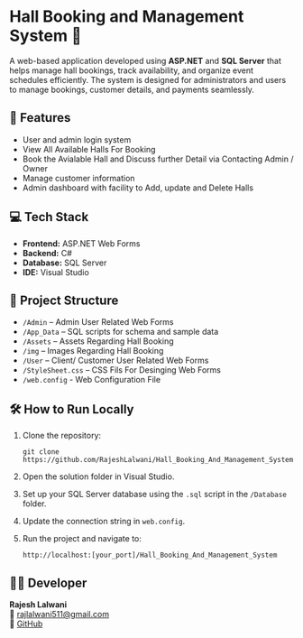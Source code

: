 # Hall Booking and Management System 🏢

A web-based application developed using **ASP.NET** and **SQL Server** that helps manage hall bookings, track availability, and organize event schedules efficiently. The system is designed for administrators and users to manage bookings, customer details, and payments seamlessly.

## 🚀 Features

- User and admin login system
- View All Available Halls For Booking
- Book the Avialable Hall and Discuss further Detail via Contacting Admin / Owner
- Manage customer information
- Admin dashboard with facility to Add, update and Delete Halls

## 💻 Tech Stack

- **Frontend:** ASP.NET Web Forms
- **Backend:** C#
- **Database:** SQL Server
- **IDE:** Visual Studio

## 📁 Project Structure

- `/Admin` – Admin User Related Web Forms
- `/App_Data` – SQL scripts for schema and sample data
- `/Assets` – Assets Regarding Hall Booking
- `/img` – Images Regarding Hall Booking
- `/User` – Client/ Customer User Related Web Forms
- `/StyleSheet.css` – CSS Fils For Desinging Web Forms
- `/web.config` - Web Configuration File


## 🛠️ How to Run Locally

1. Clone the repository:
   ```
   git clone https://github.com/RajeshLalwani/Hall_Booking_And_Management_System.git
   ```

2. Open the solution folder in Visual Studio.

3. Set up your SQL Server database using the `.sql` script in the `/Database` folder.

4. Update the connection string in `web.config`.

5. Run the project and navigate to:
   ```
   http://localhost:[your_port]/Hall_Booking_And_Management_System
   ```

## 👨‍💻 Developer

**Rajesh Lalwani**  
📧 [rajlalwani511@gmail.com](mailto:rajlalwani511@gmail.com)  
🔗 [GitHub](https://github.com/RajeshLalwani)
